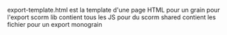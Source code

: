 export-template.html est la template d'une page HTML pour un grain pour l'export scorm
lib contient tous les JS pour du scorm
shared contient les fichier pour un export monograin
